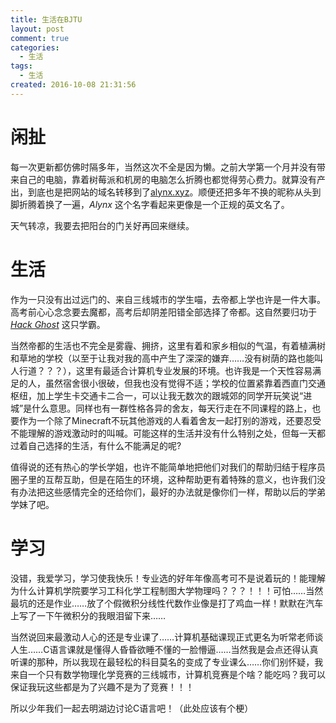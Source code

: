 ```yaml
---
title: 生活在BJTU
layout: post
comment: true
categories:
  - 生活
tags:
  - 生活
created: 2016-10-08 21:31:56
---
```

# 闲扯

每一次更新都仿佛时隔多年，当然这次不全是因为懒。之前大学第一个月并没有带来自己的电脑，靠着树莓派和机房的电脑怎么折腾也都觉得劳心费力。就算没有产出，到底也是把网站的域名转移到了[alynx.xyz](https://alynx.xyz/)。顺便还把多年不换的昵称从头到脚折腾着换了一遍，*Alynx* 这个名字看起来更像是一个正规的英文名了。

天气转凉，我要去把阳台的门关好再回来继续。

<!--more-->

# 生活

作为一只没有出过远门的、来自三线城市的学生喵，去帝都上学也许是一件大事。高考前心心念念要去魔都，高考后却阴差阳错全部选择了帝都。这自然要归功于 *[Hack Ghost](http://hackghost.com/)* 这只学霸。

当然帝都的生活也不完全是雾霾、拥挤，这里有着和家乡相似的气温，有着植满树和草地的学校（以至于让我对我的高中产生了深深的嫌弃……没有树荫的路也能叫人行道？？？），这里有最适合计算机专业发展的环境。也许我是一个天性容易满足的人，虽然宿舍很小很破，但我也没有觉得不适；学校的位置紧靠着西直门交通枢纽，加上学生卡交通卡二合一，可以让我无数次的跟城郊的同学开玩笑说“进城”是什么意思。同样也有一群性格各异的舍友，每天行走在不同课程的路上，也要作为一个除了Minecraft不玩其他游戏的人看着舍友一起打别的游戏，还要忍受不能理解的游戏激动时的叫喊。可能这样的生活并没有什么特别之处，但每一天都过着自己选择的生活，有什么不能满足的呢?

值得说的还有热心的学长学姐，也许不能简单地把他们对我们的帮助归结于程序员圈子里的互帮互助，但是在陌生的环境，这种帮助更有着特殊的意义，也许我们没有办法把这些感情完全的还给你们，最好的办法就是像你们一样，帮助以后的学弟学妹了吧。

# 学习

没错，我爱学习，学习使我快乐！专业选的好年年像高考可不是说着玩的！能理解为什么计算机学院要学习工科化学工程制图大学物理吗？？？！！！可怕……当然最坑的还是作业……放了个假微积分线性代数作业像是打了鸡血一样！默默在汽车上写了一下午微积分的我眼泪留下来……

当然说回来最激动人心的还是专业课了……计算机基础课现正式更名为听常老师谈人生……C语言课就是懂得人昏昏欲睡不懂的一脸懵逼……当然我是会点还得认真听课的那种，所以我现在最轻松的科目莫名的变成了专业课么……你们别怀疑，我来自一个只有数学物理化学竞赛的三线城市，计算机竞赛是个啥？能吃吗？我可以保证我玩这些都是为了兴趣不是为了竞赛！！！

所以少年我们一起去明湖边讨论C语言吧！（此处应该有个梗）


